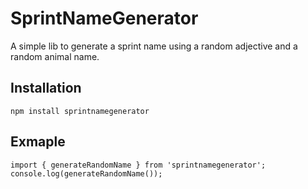 # SprintNameGenerator
A simple lib to generate a sprint name using a random adjective and a random animal name.

## Installation
`npm install sprintnamegenerator`

## Exmaple
```
import { generateRandomName } from 'sprintnamegenerator';
console.log(generateRandomName());
```
